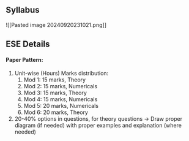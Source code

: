 ## Syllabus
![[Pasted image 20240920231021.png]]

## ESE Details
#### Paper Pattern:
1. Unit-wise (Hours) Marks distribution: 
	1. Mod 1: 15 marks, Theory
	2. Mod 2: 15 marks, Numericals
	3. Mod 3: 15 marks, Theory
	4. Mod 4: 15 marks, Numericals
	5. Mod 5: 20 marks, Numericals
	6. Mod 6: 20 marks, Theory
2. 20-40% options in questions, for theory questions -> Draw proper diagram (if needed) with proper examples and explanation (where needed)